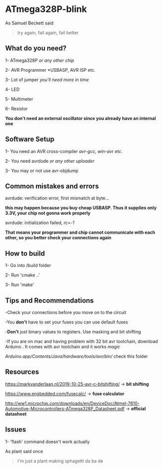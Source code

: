 # ATmega328P-blink
As Samuel Beckett said
> try again, fail again, fail better

## What do you need?

1- ATmega328P
  *or any other chip*

2- AVR Programmer 
  *USBASP, AVR ISP etc.  

3- Lot of jumper 
  *you'll need more in time*

4- LED

5- Multimeter

6- Resistor

**You don't need an external oscillator since you already have an internal one**

## Software Setup

1- You need an AVR cross-compiler *avr-gcc, win-avr etc.*

2- You need avrdude *or any other uploader*

3- You may or not use avr-objdump 

## Common mistakes and errors

avrdude: verification error, first mismatch at byte...

**this may happen because you buy cheap USBASP. Thus it supplies only 3.3V, your chip not gonna work properly**

avrdude: initialization failed, rc=-1

**That means your programmer and chip cannot communicate with each other, so you better check your connections again**

## How to build

1- Go into /build folder

2- Run 'cmake ..'

3- Run 'make'

## Tips and Recommendations

-Check your connections before you move on to the circuit

-You **don't** have to set your fuses you can use default fuses

-**Don't** just binary values to registers. Use masking and bit shifting

-If you are on mac and having problem with 32 bit avr toolchain, download Arduino . It comes with avr toolchain and it works *magic* 

*Arduino.app/Contents/Java/hardware/tools/avr/bin/* check this folder

## Resources

https://markvanderlaan.nl/2019-10-25-avr-c-bitshifting/ -> **bit shifting**

https://www.engbedded.com/fusecalc/ -> **fuse calculator**

http://ww1.microchip.com/downloads/en/DeviceDoc/Atmel-7810-Automotive-Microcontrollers-ATmega328P_Datasheet.pdf -> **official datasheet**
## Issues

1- 'flash' command  doesn't work actually 
	
As plant said once

>I'm just a plant making sphagetti da ba de
